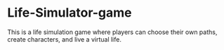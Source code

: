 # Life-Simulator-game
This is a life simulation game where players can choose their own paths, create characters, and live a virtual life.
